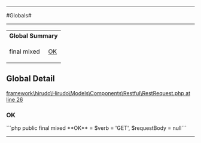 - - -

#Globals#

- - -

<table id="summary_global" class="title">
<tr><th colspan="2" class="title">Global Summary</th></tr>
<tr>
<td>final  mixed</td>
<td class="description"><p class="name"><a href="#OK">OK</a></p></td>
</tr>
</table>

<h2 id="detail_global">Global Detail</h2>

<a href="https://github.com/JeyDotC/Hirudo/blob/master/framework/hirudo/Hirudo/Models/Components/Restful/RestRequest.php#L26" target='_blank'>framework\hirudo\Hirudo\Models\Components\Restful\RestRequest.php at line 26</a>

<h3 id="OK">OK</h3>
```php
public final  mixed **OK** = $verb = 'GET', $requestBody = null```
<div class="details">
</div>

- - -

